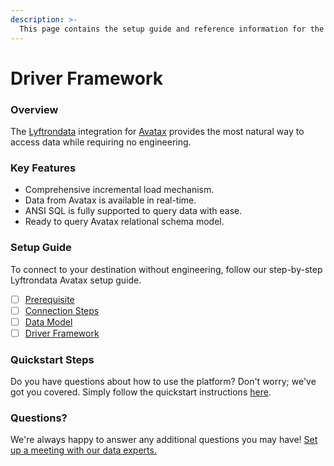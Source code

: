 ```yaml
---
description: >-
  This page contains the setup guide and reference information for the Avatax source connector.
---
```


# Driver Framework

### Overview

The [Lyftrondata](https://www.lyftrondata.com/) integration for [Avatax](None) provides the most natural way to access data while requiring no engineering.

### Key Features

* Comprehensive incremental load mechanism.
* Data from Avatax is available in real-time.&#x20;
* ANSI SQL is fully supported to query data with ease.
* Ready to query Avatax relational schema model.

### Setup Guide

To connect to your destination without engineering, follow our step-by-step Lyftrondata Avatax setup guide.

* [ ] [Prerequisite](../prerequisite.md)
* [ ] [Connection Steps](../connection-steps.md)
* [ ] [Data Model](../data-model/erd.md)
* [ ] [Driver Framework](../driver-framework/)

### Quickstart Steps

Do you have questions about how to use the platform? Don't worry; we've got you covered. Simply follow the quickstart instructions [here](../driver-framework/README.md).

### Questions? <a href="#questions" id="questions"></a>

We're always happy to answer any additional questions you may have! [Set up a meeting with our data experts.](https://www.lyftrondata.com/book-a-meeting/)


